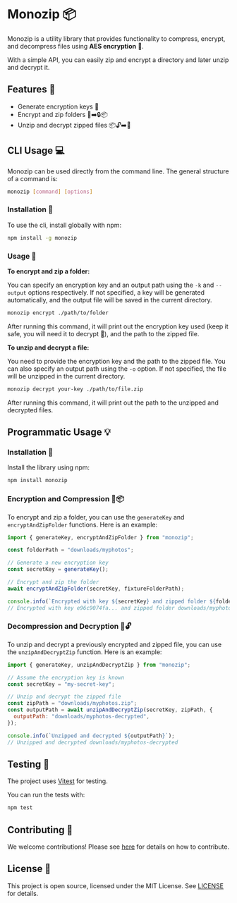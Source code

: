 # Monozip 📦

Monozip is a utility library that provides functionality to compress, encrypt, and decompress files using **AES encryption** 🔐.

With a simple API, you can easily zip and encrypt a directory and later unzip and decrypt it.

## Features 🚀

- Generate encryption keys 🔑
- Encrypt and zip folders 📁➡️🔒📦
- Unzip and decrypt zipped files 📦🔓➡️📂

## CLI Usage 💻

Monozip can be used directly from the command line. The general structure of a command is:

```bash
monozip [command] [options]
```

### Installation 💾

To use the cli, install globally with npm:

```bash
npm install -g monozip
```

### Usage 📖

**To encrypt and zip a folder:**

You can specify an encryption key and an output path using the `-k` and `--output` options respectively. If not specified, a key will be generated automatically, and the output file will be saved in the current directory.

```bash
monozip encrypt ./path/to/folder
```

After running this command, it will print out the encryption key used (keep it safe, you will need it to decrypt 🔐), and the path to the zipped file.

**To unzip and decrypt a file:**

You need to provide the encryption key and the path to the zipped file. You can also specify an output path using the `-o` option. If not specified, the file will be unzipped in the current directory.

```bash
monozip decrypt your-key ./path/to/file.zip
```

After running this command, it will print out the path to the unzipped and decrypted files.

## Programmatic Usage 💡

### Installation 💾

Install the library using npm:

```bash
npm install monozip
```

### Encryption and Compression 🔐📦

To encrypt and zip a folder, you can use the `generateKey` and `encryptAndZipFolder` functions. Here is an example:

```javascript
import { generateKey, encryptAndZipFolder } from "monozip";

const folderPath = "downloads/myphotos";

// Generate a new encryption key
const secretKey = generateKey();

// Encrypt and zip the folder
await encryptAndZipFolder(secretKey, fixtureFolderPath);

console.info(`Encrypted with key ${secretKey} and zipped folder ${folderPath}`);
// Encrypted with key e96c9074fa... and zipped folder downloads/myphotos.zip. Keep the key safe!
```

### Decompression and Decryption 📂🔓

To unzip and decrypt a previously encrypted and zipped file, you can use the `unzipAndDecryptZip` function. Here is an example:

```javascript
import { generateKey, unzipAndDecryptZip } from "monozip";

// Assume the encryption key is known
const secretKey = "my-secret-key";

// Unzip and decrypt the zipped file
const zipPath = "downloads/myphotos.zip";
const outputPath = await unzipAndDecryptZip(secretKey, zipPath, {
  outputPath: "downloads/myphotos-decrypted",
});

console.info(`Unzipped and decrypted ${outputPath}`);
// Unzipped and decrypted downloads/myphotos-decrypted
```

## Testing 🧪

The project uses [Vitest](https://github.com/vitest-dev/vitest) for testing.

You can run the tests with:

```bash
npm test
```

## Contributing 🤝

We welcome contributions! Please see [here](./CONTRIBUTING.md) for details on how to contribute.

## License 📄

This project is open source, licensed under the MIT License. See [LICENSE](./LICENSE) for details.
